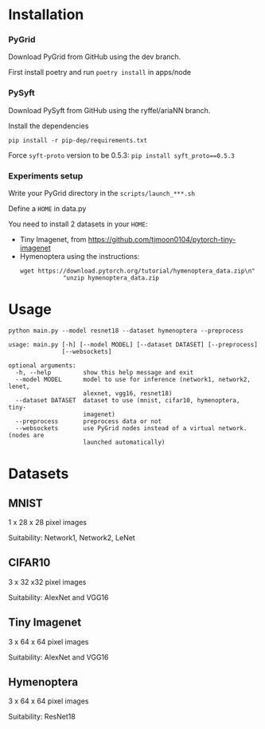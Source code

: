 # Installation

### PyGrid
Download PyGrid from GitHub using the dev branch.

First install poetry and run `poetry install` in apps/node

### PySyft 

Download PySyft from GitHub using the ryffel/ariaNN branch.

Install the  dependencies
```
pip install -r pip-dep/requirements.txt
```

Force ``syft-proto`` version to be 0.5.3: `pip install syft_proto==0.5.3`


### Experiments setup 

Write your PyGrid directory in the ``scripts/launch_***.sh``

Define a `HOME` in data.py

You need to install 2 datasets in your `HOME`:
- Tiny Imagenet, from https://github.com/tjmoon0104/pytorch-tiny-imagenet
- Hymenoptera using the instructions:
    ```
    wget https://download.pytorch.org/tutorial/hymenoptera_data.zip\n"
                "unzip hymenoptera_data.zip
    ```
    
# Usage

```
python main.py --model resnet18 --dataset hymenoptera --preprocess
```

```
usage: main.py [-h] [--model MODEL] [--dataset DATASET] [--preprocess]
               [--websockets]

optional arguments:
  -h, --help         show this help message and exit
  --model MODEL      model to use for inference (network1, network2, lenet,
                     alexnet, vgg16, resnet18)
  --dataset DATASET  dataset to use (mnist, cifar10, hymenoptera, tiny-
                     imagenet)
  --preprocess       preprocess data or not
  --websockets       use PyGrid nodes instead of a virtual network. (nodes are
                     launched automatically)
```

# Datasets

## MNIST

1 x 28 x 28 pixel images

Suitability: Network1, Network2, LeNet

## CIFAR10

3 x 32 x32 pixel images

Suitability: AlexNet and VGG16

## Tiny Imagenet

3 x 64 x 64 pixel images

Suitability: AlexNet and VGG16

## Hymenoptera

3 x 64 x 64 pixel images

Suitability: ResNet18
